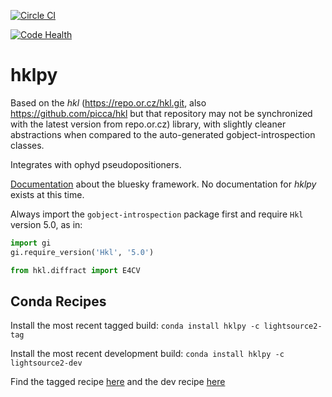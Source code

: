 [![Circle CI](https://circleci.com/gh/NSLS-II/hklpy.svg?style=svg)](https://circleci.com/gh/NSLS-II/hklpy)

[![Code Health](https://landscape.io/github/NSLS-II/hklpy/master/landscape.svg?style=flat)](https://landscape.io/github/NSLS-II/hklpy/master)

hklpy
=====

Based on the *hkl* (https://repo.or.cz/hkl.git,
also https://github.com/picca/hkl but that repository 
may not be synchronized with the latest version from repo.or.cz) library, with slightly cleaner abstractions
when compared to the auto-generated gobject-introspection classes.

Integrates with ophyd pseudopositioners.

[Documentation](https://blueskyproject.io/) about the bluesky framework.
No documentation for *hklpy* exists at this time.

Always import the ``gobject-introspection`` package first
and require ``Hkl`` version 5.0, as in:

```python
import gi
gi.require_version('Hkl', '5.0')

from hkl.diffract import E4CV
```


## Conda Recipes

Install the most recent tagged build: `conda install hklpy -c lightsource2-tag`

Install the most recent development build: `conda install hklpy -c lightsource2-dev`

Find the tagged recipe [here](https://github.com/NSLS-II/lightsource2-recipes/tree/master/recipes-tag/hklpy) and the dev recipe [here](https://github.com/NSLS-II/lightsource2-recipes/tree/master/recipes-dev/hklpy)
